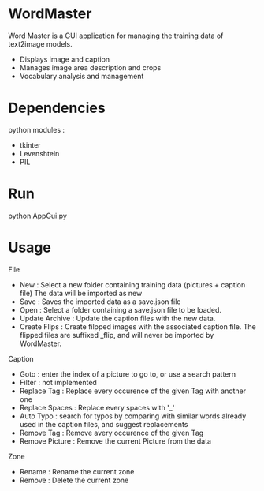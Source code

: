 # WordMaster

Word Master is a GUI application for managing the training data of text2image models.
 - Displays image and caption
 - Manages image area description and crops
 - Vocabulary analysis and management

# Dependencies

python modules :
 - tkinter
 - Levenshtein
 - PIL

# Run

python AppGui.py

# Usage

File
 - New  : Select a new folder containing training data (pictures + caption file)
	The data will be imported as new
 - Save : Saves the imported data as a save.json file
 - Open : Select a folder containing a save.json file to be loaded.
 - Update Archive : Update the caption files with the new data.
 - Create Flips : Create filpped images with the associated caption file.
	The flipped files are suffixed _flip, and will never be imported by WordMaster.

Caption
 - Goto : enter the index of a picture to go to, or use a search pattern
 - Filter : not implemented
 - Replace Tag : Replace every occurence of the given Tag with another one
 - Replace Spaces : Replace every spaces with '_'
 - Auto Typo : search for typos by comparing with similar words already used in the caption files, and suggest replacements
 - Remove Tag : Remove avery occurence of the given Tag
 - Remove Picture : Remove the current Picture from the data

Zone
 - Rename : Rename the current zone
 - Remove : Delete the current zone


